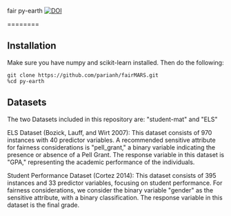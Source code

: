 fair py-earth [![DOI](https://zenodo.org/badge/680433155.svg)](https://zenodo.org/doi/10.5281/zenodo.10595370)

========

## Installation

Make sure you have numpy and scikit-learn installed.  Then do the following:

```
git clone https://github.com/parianh/fairMARS.git
%cd py-earth
```

## Datasets
The two  Datasets included in this repository are: "student-mat" and "ELS"

ELS Dataset (Bozick, Lauff, and Wirt 2007):
This dataset consists of 970 instances with 40 predictor variables. A recommended sensitive attribute for fairness considerations is "pell_grant," a binary variable indicating the presence or absence of a Pell Grant. The response variable in this dataset is "GPA," representing the academic performance of the individuals.

Student Performance Dataset (Cortez 2014):
This dataset consists of 395 instances and 33 predictor variables, focusing on student performance. For fairness considerations, we consider the binary variable "gender" as the sensitive attribute, with a binary classification. The response variable in this dataset is the final grade.
